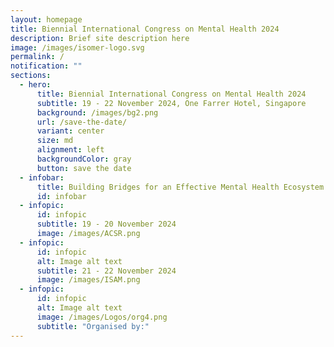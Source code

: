 ```yaml
---
layout: homepage
title: Biennial International Congress on Mental Health 2024
description: Brief site description here
image: /images/isomer-logo.svg
permalink: /
notification: ""
sections:
  - hero:
      title: Biennial International Congress on Mental Health 2024
      subtitle: 19 - 22 November 2024, One Farrer Hotel, Singapore
      background: /images/bg2.png
      url: /save-the-date/
      variant: center
      size: md
      alignment: left
      backgroundColor: gray
      button: save the date
  - infobar:
      title: Building Bridges for an Effective Mental Health Ecosystem
      id: infobar
  - infopic:
      id: infopic
      subtitle: 19 - 20 November 2024
      image: /images/ACSR.png
  - infopic:
      id: infopic
      alt: Image alt text
      subtitle: 21 - 22 November 2024
      image: /images/ISAM.png
  - infopic:
      id: infopic
      alt: Image alt text
      image: /images/Logos/org4.png
      subtitle: "Organised by:"
---
```

